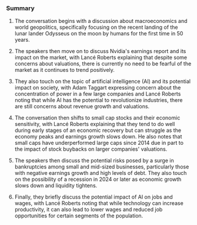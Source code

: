 ### Summary

1. The conversation begins with a discussion about macroeconomics and world
geopolitics, specifically focusing on the recent landing of the lunar lander
Odysseus on the moon by humans for the first time in 50 years.

2. The speakers then move on to discuss Nvidia's earnings report and its
impact on the market, with Lancé Roberts explaining that despite some
concerns about valuations, there is currently no need to be fearful of the
market as it continues to trend positively.

3. They also touch on the topic of artificial intelligence (AI) and its
potential impact on society, with Adam Taggart expressing concern about the
concentration of power in a few large companies and Lancé Roberts noting
that while AI has the potential to revolutionize industries, there are still
concerns about revenue growth and valuations.

4. The conversation then shifts to small cap stocks and their economic
sensitivity, with Lancé Roberts explaining that they tend to do well during
early stages of an economic recovery but can struggle as the economy peaks and
earnings growth slows down. He also notes that small caps have underperformed
large caps since 2014 due in part to the impact of stock buybacks on larger
companies' valuations.

5. The speakers then discuss the potential risks posed by a surge in
bankruptcies among small and mid-sized businesses, particularly those with
negative earnings growth and high levels of debt. They also touch on the
possibility of a recession in 2024 or later as economic growth slows down
and liquidity tightens.

6. Finally, they briefly discuss the potential impact of AI on jobs and wages,
with Lancé Roberts noting that while technology can increase productivity,
it can also lead to lower wages and reduced job opportunities for certain
segments of the population.
